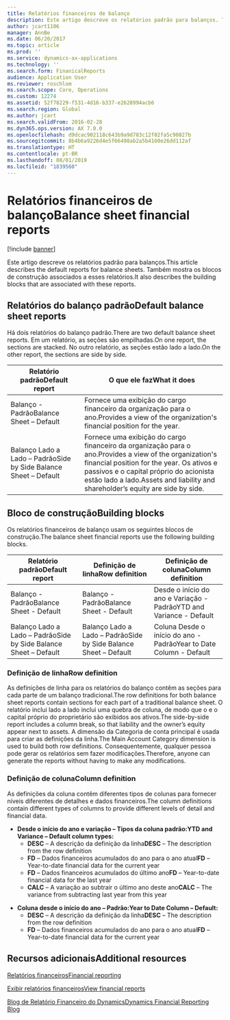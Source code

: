 ```yaml
---
title: Relatórios financeiros de balanço
description: Este artigo descreve os relatórios padrão para balanços. Também mostra os blocos de construção associados a esses relatórios.
author: jcart1106
manager: AnnBe
ms.date: 06/20/2017
ms.topic: article
ms.prod: ''
ms.service: dynamics-ax-applications
ms.technology: ''
ms.search.form: FinanicalReports
audience: Application User
ms.reviewer: roschlom
ms.search.scope: Core, Operations
ms.custom: 12274
ms.assetid: 52f78229-f531-4d16-b337-e2628994acb6
ms.search.region: Global
ms.author: jcart
ms.search.validFrom: 2016-02-28
ms.dyn365.ops.version: AX 7.0.0
ms.openlocfilehash: d9dcac902118c643b9a9d783c12f02fa5c90827b
ms.sourcegitcommit: 8b4b6a9226d4e5f66498ab2a5b4160e26dd112af
ms.translationtype: HT
ms.contentlocale: pt-BR
ms.lasthandoff: 08/01/2019
ms.locfileid: "1839560"
---
```

# <a name="balance-sheet-financial-reports"></a><span data-ttu-id="a96c4-104">Relatórios financeiros de balanço</span><span class="sxs-lookup"><span data-stu-id="a96c4-104">Balance sheet financial reports</span></span>

[!include [banner](../includes/banner.md)]

<span data-ttu-id="a96c4-105">Este artigo descreve os relatórios padrão para balanços.</span><span class="sxs-lookup"><span data-stu-id="a96c4-105">This article describes the default reports for balance sheets.</span></span> <span data-ttu-id="a96c4-106">Também mostra os blocos de construção associados a esses relatórios.</span><span class="sxs-lookup"><span data-stu-id="a96c4-106">It also describes the building blocks that are associated with these reports.</span></span> 

<a name="default-balance-sheet-reports"></a><span data-ttu-id="a96c4-107">Relatórios do balanço padrão</span><span class="sxs-lookup"><span data-stu-id="a96c4-107">Default balance sheet reports</span></span>
-----------------------------

<span data-ttu-id="a96c4-108">Há dois relatórios do balanço padrão.</span><span class="sxs-lookup"><span data-stu-id="a96c4-108">There are two default balance sheet reports.</span></span> <span data-ttu-id="a96c4-109">Em um relatório, as seções são empilhadas.</span><span class="sxs-lookup"><span data-stu-id="a96c4-109">On one report, the sections are stacked.</span></span> <span data-ttu-id="a96c4-110">No outro relatório, as seções estão lado a lado.</span><span class="sxs-lookup"><span data-stu-id="a96c4-110">On the other report, the sections are side by side.</span></span>

| <span data-ttu-id="a96c4-111">Relatório padrão</span><span class="sxs-lookup"><span data-stu-id="a96c4-111">Default report</span></span>                       | <span data-ttu-id="a96c4-112">O que ele faz</span><span class="sxs-lookup"><span data-stu-id="a96c4-112">What it does</span></span>                                                                                                                           |
|--------------------------------------|----------------------------------------------------------------------------------------------------------------------------------------|
| <span data-ttu-id="a96c4-113">Balanço - Padrão</span><span class="sxs-lookup"><span data-stu-id="a96c4-113">Balance Sheet – Default</span></span>              | <span data-ttu-id="a96c4-114">Fornece uma exibição do cargo financeiro da organização para o ano.</span><span class="sxs-lookup"><span data-stu-id="a96c4-114">Provides a view of the organization's financial position for the year.</span></span>                                                                 |
| <span data-ttu-id="a96c4-115">Balanço Lado a Lado – Padrão</span><span class="sxs-lookup"><span data-stu-id="a96c4-115">Side by Side Balance Sheet – Default</span></span> | <span data-ttu-id="a96c4-116">Fornece uma exibição do cargo financeiro da organização para o ano.</span><span class="sxs-lookup"><span data-stu-id="a96c4-116">Provides a view of the organization's financial position for the year.</span></span> <span data-ttu-id="a96c4-117">Os ativos e passivos e o capital próprio do acionista estão lado a lado.</span><span class="sxs-lookup"><span data-stu-id="a96c4-117">Assets and liability and shareholder’s equity are side by side.</span></span> |

## <a name="building-blocks"></a><span data-ttu-id="a96c4-118">Bloco de construção</span><span class="sxs-lookup"><span data-stu-id="a96c4-118">Building blocks</span></span>
<span data-ttu-id="a96c4-119">Os relatórios financeiros de balanço usam os seguintes blocos de construção.</span><span class="sxs-lookup"><span data-stu-id="a96c4-119">The balance sheet financial reports use the following building blocks.</span></span>

| <span data-ttu-id="a96c4-120">Relatório padrão</span><span class="sxs-lookup"><span data-stu-id="a96c4-120">Default report</span></span>                       | <span data-ttu-id="a96c4-121">Definição de linha</span><span class="sxs-lookup"><span data-stu-id="a96c4-121">Row definition</span></span>                       | <span data-ttu-id="a96c4-122">Definição de coluna</span><span class="sxs-lookup"><span data-stu-id="a96c4-122">Column definition</span></span>             |
|--------------------------------------|--------------------------------------|-------------------------------|
| <span data-ttu-id="a96c4-123">Balanço - Padrão</span><span class="sxs-lookup"><span data-stu-id="a96c4-123">Balance Sheet - Default</span></span>              | <span data-ttu-id="a96c4-124">Balanço - Padrão</span><span class="sxs-lookup"><span data-stu-id="a96c4-124">Balance Sheet - Default</span></span>              | <span data-ttu-id="a96c4-125">Desde o início do ano e Variação - Padrão</span><span class="sxs-lookup"><span data-stu-id="a96c4-125">YTD and Variance - Default</span></span>    |
| <span data-ttu-id="a96c4-126">Balanço Lado a Lado – Padrão</span><span class="sxs-lookup"><span data-stu-id="a96c4-126">Side by Side Balance Sheet – Default</span></span> | <span data-ttu-id="a96c4-127">Balanço Lado a Lado – Padrão</span><span class="sxs-lookup"><span data-stu-id="a96c4-127">Side by Side Balance Sheet – Default</span></span> | <span data-ttu-id="a96c4-128">Coluna Desde o início do ano - Padrão</span><span class="sxs-lookup"><span data-stu-id="a96c4-128">Year to Date Column - Default</span></span> |

### <a name="row-definition"></a><span data-ttu-id="a96c4-129">Definição de linha</span><span class="sxs-lookup"><span data-stu-id="a96c4-129">Row definition</span></span>

<span data-ttu-id="a96c4-130">As definições de linha para os relatórios do balanço contêm as seções para cada parte de um balanço tradicional.</span><span class="sxs-lookup"><span data-stu-id="a96c4-130">The row definitions for both balance sheet reports contain sections for each part of a traditional balance sheet.</span></span> <span data-ttu-id="a96c4-131">O relatório inclui lado a lado inclui uma quebra de coluna, de modo que o e o capital próprio do proprietário são exibidos aos ativos.</span><span class="sxs-lookup"><span data-stu-id="a96c4-131">The side-by-side report includes a column break, so that liability and the owner’s equity appear next to assets.</span></span> <span data-ttu-id="a96c4-132">A dimensão da Categoria de conta principal é usada para criar as definições da linha.</span><span class="sxs-lookup"><span data-stu-id="a96c4-132">The Main Account Category dimension is used to build both row definitions.</span></span> <span data-ttu-id="a96c4-133">Consequentemente, qualquer pessoa pode gerar os relatórios sem fazer modificações.</span><span class="sxs-lookup"><span data-stu-id="a96c4-133">Therefore, anyone can generate the reports without having to make any modifications.</span></span>

### <a name="column-definition"></a><span data-ttu-id="a96c4-134">Definição de coluna</span><span class="sxs-lookup"><span data-stu-id="a96c4-134">Column definition</span></span>

<span data-ttu-id="a96c4-135">As definições da coluna contêm diferentes tipos de colunas para fornecer níveis diferentes de detalhes e dados financeiros.</span><span class="sxs-lookup"><span data-stu-id="a96c4-135">The column definitions contain different types of columns to provide different levels of detail and financial data.</span></span>

-   <span data-ttu-id="a96c4-136">**Desde o início do ano e variação – Tipos da coluna padrão:**</span><span class="sxs-lookup"><span data-stu-id="a96c4-136">**YTD and Variance – Default column types:**</span></span>
    -   <span data-ttu-id="a96c4-137">**DESC** – A descrição da definição da linha</span><span class="sxs-lookup"><span data-stu-id="a96c4-137">**DESC** – The description from the row definition</span></span>
    -   <span data-ttu-id="a96c4-138">**FD** – Dados financeiros acumulados do ano para o ano atual</span><span class="sxs-lookup"><span data-stu-id="a96c4-138">**FD** – Year-to-date financial data for the current year</span></span>
    -   <span data-ttu-id="a96c4-139">**FD** – Dados financeiros acumulados do último ano</span><span class="sxs-lookup"><span data-stu-id="a96c4-139">**FD** – Year-to-date financial data for the last year</span></span>
    -   <span data-ttu-id="a96c4-140">**CALC** – A variação ao subtrair o último ano deste ano</span><span class="sxs-lookup"><span data-stu-id="a96c4-140">**CALC** – The variance from subtracting last year from this year</span></span>

<!-- -->

-   <span data-ttu-id="a96c4-141">**Coluna desde o início do ano – Padrão:**</span><span class="sxs-lookup"><span data-stu-id="a96c4-141">**Year to Date Column – Default:**</span></span>
    -   <span data-ttu-id="a96c4-142">**DESC** – A descrição da definição da linha</span><span class="sxs-lookup"><span data-stu-id="a96c4-142">**DESC** – The description from the row definition</span></span>
    -   <span data-ttu-id="a96c4-143">**FD** – Dados financeiros acumulados do ano para o ano atual</span><span class="sxs-lookup"><span data-stu-id="a96c4-143">**FD** – Year-to-date financial data for the current year</span></span>



<a name="additional-resources"></a><span data-ttu-id="a96c4-144">Recursos adicionais</span><span class="sxs-lookup"><span data-stu-id="a96c4-144">Additional resources</span></span>
--------

[<span data-ttu-id="a96c4-145">Relatórios financeiros</span><span class="sxs-lookup"><span data-stu-id="a96c4-145">Financial reporting</span></span>](financial-reporting-getting-started.md)

[<span data-ttu-id="a96c4-146">Exibir relatórios financeiros</span><span class="sxs-lookup"><span data-stu-id="a96c4-146">View financial reports</span></span>](view-financial-reports.md)

[<span data-ttu-id="a96c4-147">Blog de Relatório Financeiro do Dynamics</span><span class="sxs-lookup"><span data-stu-id="a96c4-147">Dynamics Financial Reporting Blog</span></span>](https://blogs.msdn.com/b/dynamics_financial_reporting/)



